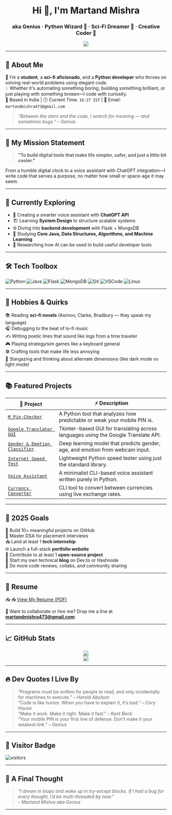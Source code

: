 <h1 align="center">Hi 👋, I'm Martand Mishra</h1>
<h3 align="center">aka Genius · Python Wizard 🐍 · Sci-Fi Dreamer 🌌 · Creative Coder 🎨</h3>

<p align="center">
  <img src="https://readme-typing-svg.demolab.com/?lines=Turning+caffeine+into+code;Sci-fi+fuels+my+syntax;Python+is+my+native+tongue;Building+for+curiosity+and+clarity!" />
</p>

---

## 💫 About Me

🧠 I’m a **student**, a **sci-fi aficionado**, and a **Python developer** who thrives on solving real-world problems using elegant code.  
💡 Whether it's automating something boring, building something brilliant, or just playing with something broken—I code with curiosity.  
📍 Based in India | 🕓 Current Time: `16:27 IST` | 📧 Email: `martandmishra473@gmail.com`

> *“Between the stars and the code, I search for meaning — and sometimes bugs.”* – Genius

---

## 🧭 My Mission Statement

> **"To build digital tools that make life simpler, safer, and just a little bit cooler."**  

From a humble digital clock to a voice assistant with ChatGPT integration—I write code that serves a purpose, no matter how small or space-age it may seem.

---

## 🔭 Currently Exploring

- 🤖 Creating a smarter voice assistant with **ChatGPT API**
- 🏗️ Learning **System Design** to structure scalable systems
- 🌐 Diving into **backend development** with Flask + MongoDB
- 🧠 Studying **Core Java, Data Structures, Algorithms, and Machine Learning**
- 🧪 Researching how AI can be used to build useful developer tools

---

## 🛠️ Tech Toolbox

![Python](https://img.shields.io/badge/-Python-3776AB?style=flat&logo=python&logoColor=white)
![Java](https://img.shields.io/badge/-Java-007396?style=flat&logo=java&logoColor=white)
![Flask](https://img.shields.io/badge/-Flask-000000?style=flat&logo=flask)
![MongoDB](https://img.shields.io/badge/-MongoDB-47A248?style=flat&logo=mongodb&logoColor=white)
![Git](https://img.shields.io/badge/-Git-F05032?style=flat&logo=git&logoColor=white)
![VSCode](https://img.shields.io/badge/-VSCode-007ACC?style=flat&logo=visual-studio-code)
![Linux](https://img.shields.io/badge/-Linux-FCC624?style=flat&logo=linux&logoColor=black)

---

## 🎨 Hobbies & Quirks

📚 Reading **sci-fi novels** (Asimov, Clarke, Bradbury — they speak my language)  
🎧 Debugging to the beat of lo-fi music  
✍️ Writing poetic lines that sound like logs from a time traveler  
🎮 Playing strategy/sim games like a keyboard general  
🛠️ Crafting tools that make life less annoying  
🌌 Stargazing and thinking about alternate dimensions (like dark mode vs light mode)

---

## 📚 Featured Projects

| 🔧 Project | ⚡ Description |
|-----------|----------------|
| [`M_Pin-Checker`](https://github.com/geniussoul/M_Pin-Checker) | A Python tool that analyzes how predictable or weak your mobile PIN is. |
| [`Google Translator GUI`](https://github.com/geniussoul/Google-Translator) | Tkinter-based GUI for translating across languages using the Google Translate API. |
| [`Gender & Emotion Classifier`](https://github.com/geniussoul/Gender-And-Emotion-Classifier) | Deep learning model that predicts gender, age, and emotion from webcam input. |
| [`Internet Speed Test`](https://github.com/geniussoul/Internet-Speed-Test) | Lightweight Python speed tester using just the standard library. |
| [`Voice Assistant`](https://github.com/geniussoul/Voice-Assistant) | A minimalist CLI-based voice assistant written purely in Python. |
| [`Currency Converter`](https://github.com/geniussoul/Currency-Converter) | CLI tool to convert between currencies using live exchange rates. |

---

## 📌 2025 Goals

🎯 Build 10+ meaningful projects on GitHub  
🧠 Master DSA for placement interviews  
📥 Land at least 1 **tech internship**  
🌐 Launch a full-stack **portfolio website**  
🔧 Contribute to at least 1 **open-source project**  
📝 Start my own technical **blog** on Dev.to or Hashnode  
💬 Do more code reviews, collabs, and community sharing

---

## 📄 Resume

📥 📥 [View My Resume (PDF)](https://github.com/geniussoul/geniussoul/blob/main/Martand_Mishra_Resume.pdf)

📩 Want to collaborate or hire me? Drop me a line at **martandmishra473@gmail.com**

---

## 📈 GitHub Stats

<p align="center">
  <img src="https://github-readme-stats.vercel.app/api?username=geniussoul&show_icons=true&theme=tokyonight&count_private=true" />
  <br/>
  <img src="https://github-readme-streak-stats.herokuapp.com/?user=geniussoul&theme=tokyonight" />
</p>

---

## 🔥 Dev Quotes I Live By

> “Programs must be written for people to read, and only incidentally for machines to execute.” – *Harold Abelson*  
> “Code is like humor. When you have to explain it, it’s bad.” – *Cory House*  
> “Make it work. Make it right. Make it fast.” – *Kent Beck*  
> “Your mobile PIN is your first line of defense. Don’t make it your weakest link.” – *Genius*

---

## 🧲 Visitor Badge

![visitors](https://komarev.com/ghpvc/?username=geniussoul&label=PROFILE+VIEWS)

---

## 🌌 A Final Thought

> _“I dream in loops and wake up in try-except blocks. If I had a bug for every thought, I’d be multi-threaded by now.”_  
> _– Martand Mishra aka Genius_

---

